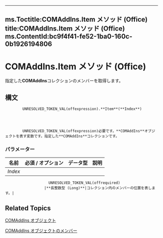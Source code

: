 

---
ms.Toctitle:COMAddIns.Item メソッド (Office)
title:COMAddIns.Item メソッド (Office)
ms.ContentId:bc9f4f41-fe52-1ba0-160c-0b1926194806
---
# COMAddIns.Item メソッド (Office)




指定した**COMAddIns**コレクションのメンバーを取得します。

## 構文

            UNRESOLVED_TOKEN_VAL(offexpression).**Item**(**Index**)




            UNRESOLVED_TOKEN_VAL(offexpression)必要です。**COMAddIns**オブジェクトを表す変数です。指定した**COMAddIns**コレクションです。

### パラメーター

|**名前**|**必須 / オプション**|**データ型**|**説明**|
|---|---|---|---|
|*Index*|
                        UNRESOLVED_TOKEN_VAL(offrequired)
                      |**長整数型 (Long)**|コレクション内のメンバーの位置を表します。|





## Related Topics

[COMAddIns オブジェクト](f6efa1cc-8d30-27d5-8b07-7ddad22f16ef.md)

[COMAddIns オブジェクトのメンバー](0fc908fa-0846-07ca-d2a2-4c87525ae719.md)




